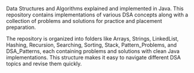 Data Structures and Algorithms explained and implemented in Java.
This repository contains implementations of various DSA concepts along with a collection of problems and solutions for practice and placement preparation.

The repository is organized into folders like Arrays, Strings, LinkedList, Hashing, Recursion, Searching, Sorting, Stack, Pattern_Problems, and DSA_Patterns, each containing problems and solutions with clean Java implementations. This structure makes it easy to navigate different DSA topics and revise them quickly.
